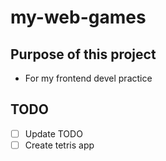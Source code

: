 # my-web-games

## Purpose of this project

- For my frontend devel practice

## TODO

- [ ] Update TODO
- [ ] Create tetris app

